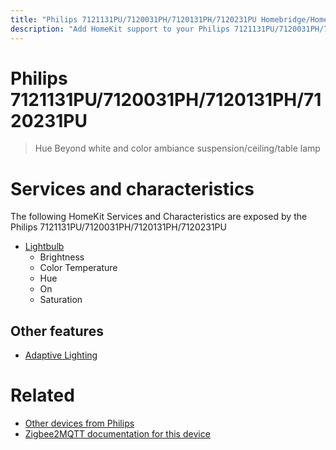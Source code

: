 ```yaml
---
title: "Philips 7121131PU/7120031PH/7120131PH/7120231PU Homebridge/HomeKit integration"
description: "Add HomeKit support to your Philips 7121131PU/7120031PH/7120131PH/7120231PU, using Homebridge, Zigbee2MQTT and homebridge-z2m."
---
```

<!---
This file has been GENERATED using src/docgen/docgen.ts
DO NOT EDIT THIS FILE MANUALLY!
-->
# Philips 7121131PU/7120031PH/7120131PH/7120231PU
> Hue Beyond white and color ambiance suspension/ceiling/table lamp


# Services and characteristics
The following HomeKit Services and Characteristics are exposed by
the Philips 7121131PU/7120031PH/7120131PH/7120231PU

* [Lightbulb](../../light.md)
  * Brightness
  * Color Temperature
  * Hue
  * On
  * Saturation

## Other features
* [Adaptive Lighting](../../light.md)

# Related
* [Other devices from Philips](../index.md#philips)
* [Zigbee2MQTT documentation for this device](https://www.zigbee2mqtt.io/devices/7121131PU_7120031PH_7120131PH_7120231PU.html)